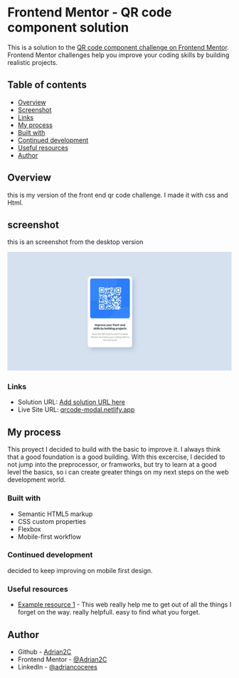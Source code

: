 # Frontend Mentor - QR code component solution

This is a solution to the [QR code component challenge on Frontend Mentor](https://www.frontendmentor.io/challenges/qr-code-component-iux_sIO_H). Frontend Mentor challenges help you improve your coding skills by building realistic projects. 

## Table of contents

- [Overview](#overview)
- [Screenshot](#screenshot)
- [Links](#links)
- [My process](#my-process)
- [Built with](#built-with)
- [Continued development](#continued-development)
- [Useful resources](#useful-resources)
- [Author](#author)

## Overview
this is my version of the front end qr code challenge. I made it with css and Html.


## screenshot

this is an screenshot from the desktop version

![Screenshot](screenshot.JPG)


### Links

- Solution URL: [Add solution URL here](https://your-solution-url.com)
- Live Site URL: [qrcode-modal.netlify.app](qrcode-modal.netlify.app)

## My process
This proyect I decided to build with the basic to improve it. I always think that a good foundation is a good building. With this excercise, I decided to not jump into the preprocessor, or framworks, but try to learn at a good level the basics, so i can create greater things on my next steps on the web development world.
### Built with

- Semantic HTML5 markup
- CSS custom properties
- Flexbox
- Mobile-first workflow

### Continued development

decided to keep improving on mobile first design.

### Useful resources

- [Example resource 1](https://lenguajecss.com/css/) - This web really help me to get out of all the things I forget on the way. really helpfull. easy to find what you forget.


## Author

- Github - [Adrian2C](https://github.com/Adrian2C)
- Frontend Mentor - [@Adrian2C](https://www.frontendmentor.io/profile/Adrian2C)
- LinkedIn - [@adriancoceres](https://www.linkedin.com/in/adriancoceres/)
